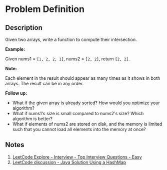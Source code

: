 # Problem Definition

## Description

Given two arrays, write a function to compute their intersection.

**Example:**

Given nums1 = `[1, 2, 2, 1]`, nums2 = `[2, 2]`, return `[2, 2]`.

**Note:**

Each element in the result should appear as many times as it shows in both arrays. The result can be in any order.

**Follow up:**

* What if the given array is already sorted? How would you optimize your algorithm?
* What if nums1's size is small compared to nums2's size? Which algorithm is better?
* What if elements of nums2 are stored on disk, and the memory is limited such that you cannot load all elements into the memory at once?

## Notes

1. [LeetCode Explore - Interview - Top Interview Questions - Easy](https://leetcode.com/explore/interview/card/top-interview-questions-easy/92/array/674/)
1. [LeetCode discussion - Java Solution Using a HashMap](https://leetcode.com/problems/intersection-of-two-arrays-ii/discuss/143105/Java-Solution-Using-a-HashMap)